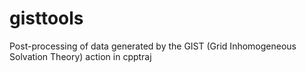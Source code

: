 # gisttools
Post-processing of data generated by the GIST (Grid Inhomogeneous Solvation Theory) action in cpptraj
